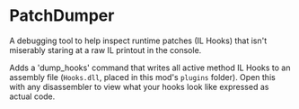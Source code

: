 # PatchDumper

A debugging tool to help inspect runtime patches (IL Hooks) that isn't miserably staring at a raw IL printout in the console.

Adds a 'dump_hooks' command that writes all active method IL Hooks to an assembly file (`Hooks.dll`, placed in this mod's `plugins` folder). Open this with any disassembler to view what your hooks look like expressed as actual code.